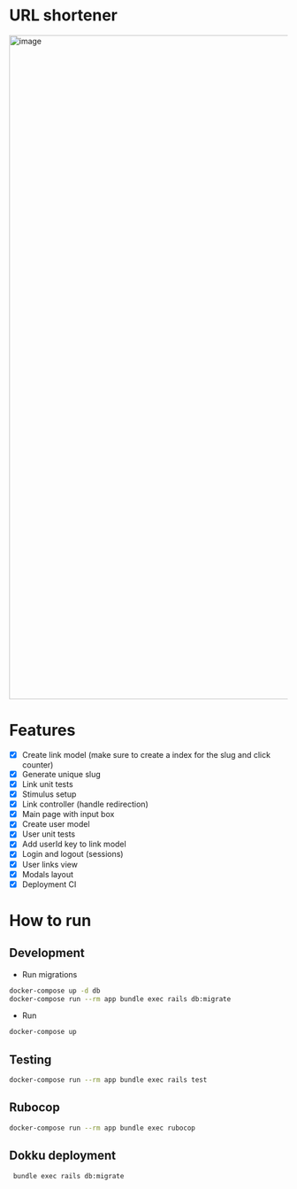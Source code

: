 # URL shortener

<img width="1200" alt="image" src="https://user-images.githubusercontent.com/27580836/227800665-4ff7e2ae-8189-4593-8961-496b7c9ac861.png">

# Features
- [x] Create link model (make sure to create a index for the slug and click counter)
- [x] Generate unique slug
- [x] Link unit tests
- [x] Stimulus setup
- [x] Link controller (handle redirection)
- [x] Main page with input box
- [x] Create user model
- [x] User unit tests
- [x] Add userId key to link model
- [x] Login and logout (sessions)
- [x] User links view
- [x] Modals layout
- [x] Deployment CI

# How to run

## Development
- Run migrations
```bash
docker-compose up -d db
docker-compose run --rm app bundle exec rails db:migrate
```
- Run
```bash
docker-compose up
```

## Testing
```bash
docker-compose run --rm app bundle exec rails test
```

## Rubocop
```bash
docker-compose run --rm app bundle exec rubocop 
```

## Dokku deployment
```bash
 bundle exec rails db:migrate
```
